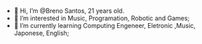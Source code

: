 - 👋 Hi, I’m @Breno Santos, 21 years old.
- 👀 I’m interested in Music, Programation, Robotic and Games;
- 🌱 I’m currently learning Computing Engeneer, Eletronic ,Music, Japonese, English;

<!---
 Look myself `README.md` (this file) appears on your GitHub profile.
You can click the Preview link to take a look at your changes.
--->
